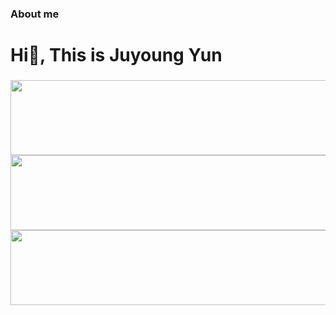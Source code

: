 ### About me

<h1 align="left">Hi👋, This is Juyoung Yun</h1>
<h3 align="left></h3>


  
<a href="https://www.gitanimals.org/en_US?utm_medium=image&utm_source=juyoung07&utm_content=line">
  <img
    src="https://render.gitanimals.org/lines/juyoung07?pet-id=697623922935678864"
    width="1000"
    height="120"
  />
  <img
    src="https://render.gitanimals.org/lines/juyoung07?pet-id=697621892875777298"
    width="1000"
    height="120"
  />
  <img
    src="https://render.gitanimals.org/lines/juyoung07?pet-id=697622032525129021"
    width="1000"
    height="120"
  />
</a>




<!--- ![Anurag's GitHub stats](https://github-readme-stats.vercel.app/api?username=juyoung07&show_icons=true&theme=github_dark) --->

<!---
juyoung07/juyoung07 is a ✨ special ✨ repository because its `README.md` (this file) appears on your GitHub profile.
You can click the Preview link to take a look at your changes.
--->
